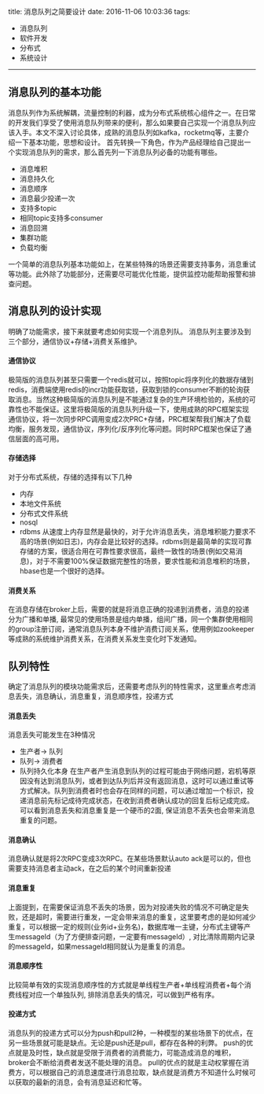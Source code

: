 title: 消息队列之简要设计 
date: 2016-11-06 10:03:36
tags: 
- 消息队列
- 软件开发
- 分布式
- 系统设计

---

## 消息队列的基本功能
消息队列作为系统解耦，流量控制的利器，成为分布式系统核心组件之一。在日常的开发我们享受了使用消息队列带来的便利，那么如果要自己实现一个消息队列应该入手。本文不深入讨论具体，成熟的消息队列如kafka，rocketmq等，主要介绍一下基本功能，思想和设计。
首先转换一下角色，作为产品经理给自己提出一个实现消息队列的需求，那么首先列一下消息队列必备的功能有哪些。
* 消息堆积
* 消息持久化
* 消息顺序
* 消息最少投递一次
* 支持多topic
* 相同topic支持多consumer
* 消息回溯
* 集群功能
* 负载均衡

一个简单的消息队列基本功能如上，在某些特殊的场景还需要支持事务，消息重试等功能。此外除了功能部分，还需要尽可能优化性能，提供监控功能帮助报警和排查问题。

## 消息队列的设计实现
明确了功能需求，接下来就要考虑如何实现一个消息列队。
消息队列主要涉及到三个部分，通信协议+存储+消费关系维护。

#### 通信协议
极简版的消息队列甚至只需要一个redis就可以，按照topic将序列化的数据存储到redis，消费端使用redis的incr功能获取锁，获取到锁的consumer不断的轮询获取消息。当然这种极简版的消息队列是不能通过复杂的生产环境检验的，系统的可靠性也不能保证。这里将极简版的消息队列升级一下，使用成熟的RPC框架实现通信协议，将一次同步RPC调用变成2次PRC+存储，PRC框架帮我们解决了负载均衡，服务发现，通信协议，序列化/反序列化等问题。同时RPC框架也保证了通信层面的高可用。

#### 存储选择
对于分布式系统，存储的选择有以下几种
* 内存
* 本地文件系统
* 分布式文件系统
* nosql
* rdbms
从速度上内存显然是最快的，对于允许消息丢失，消息堆积能力要求不高的场景(例如日志)，内存会是比较好的选择。rdbms则是最简单的实现可靠存储的方案，很适合用在可靠性要求很高，最终一致性的场景(例如交易消息)，对于不需要100%保证数据完整性的场景，要求性能和消息堆积的场景，hbase也是一个很好的选择。

#### 消费关系
在消息存储在broker上后，需要的就是将消息正确的投递到消费者，消息的投递分为广播和单播, 最常见的使用场景是组内单播，组间广播，同一个集群使用相同的group注册订阅，通常消息队列本身不维护消费订阅关系，使用例如zookeeper等成熟的系统维护消费关系，在消费关系发生变化时下发通知。

## 队列特性
确定了消息队列的模块功能需求后，还需要考虑队列的特性需求，这里重点考虑消息丢失，消息确认，消息重复，消息顺序性，投递方式

#### 消息丢失
消息丢失可能发生在3种情况
* 生产者-> 队列
* 队列-> 消费者
* 队列持久化本身
在生产者产生消息到队列的过程可能由于网络问题，宕机等原因没有达到消息队列，或者到达队列后并没有返回消息，这时可以通过重试等方式解决。队列到消费者时也会存在同样的问题，可以通过增加一个标识，投递消息前先标记成待完成状态，在收到消费者确认成功的回复后标记成完成。可以看到消息丢失和消息重复是一个硬币的2面, 保证消息不丢失也会带来消息重复的问题。

#### 消息确认
消息确认就是将2次RPC变成3次RPC。在某些场景默认auto ack是可以的，但也需要支持消息者主动ack，在之后的某个时间重新投递

#### 消息重复
上面提到，在需要保证消息不丢失的场景，因为对投递失败的情况不可确定是失败，还是超时，需要进行重发，一定会带来消息的重复，这里要考虑的是如何减少重复，可以根据一定的规则(业务id+业务名)，数据库唯一主键，分布式主键等产生messageId（为了方便排查问题，一定要有messageId）, 对比清除周期内记录的messageId，如果messageId相同就认为是重复的消息。

#### 消息顺序性
比较简单有效的实现消息顺序性的方式就是单线程生产者+单线程消费者+每个消费线程对应一个单独队列, 排除消息丢失的情况，可以做到严格有序。

#### 投递方式
消息队列的投递方式可以分为push和pull2种，一种模型的某些场景下的优点，在另一些场景就可能是缺点。无论是push还是pull，都存在各种的利弊。
push的优点就是及时性，缺点就是受限于消费者的消费能力，可能造成消息的堆积，broker会不断给消费者发送不能处理的消息。
pull的优点的就是主动权掌握在消费方，可以根据自己的消息速度进行消息拉取，缺点就是消费方不知道什么时候可以获取的最新的消息，会有消息延迟和忙等。
